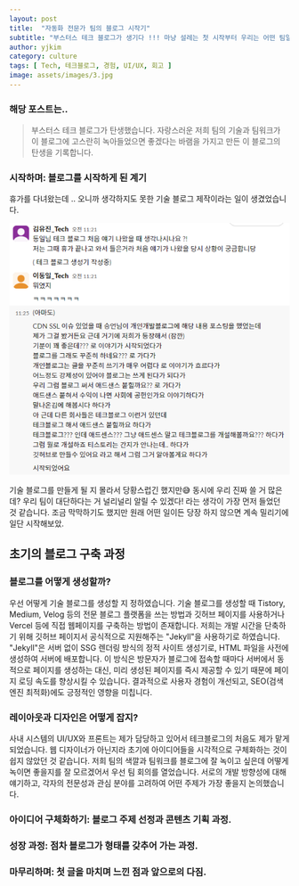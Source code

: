 ```yaml
---
layout: post
title:  "자동화 전문가 팀의 블로그 시작기"
subtitle: "부스터스 테크 블로그가 생기다 !!! 마냥 설레는 첫 시작부터 우리는 어떤 팀일까? 까지 담은, 이 블로그의 탄생 과정을 소개합니다."
author: yjkim
category: culture
tags: [ Tech, 테크블로그, 경험, UI/UX, 회고 ]
image: assets/images/3.jpg
---
```


### 해당 포스트는..
> 부스터스 테크 블로그가 탄생했습니다. 자랑스러운 저희 팀의 기술과 팀워크가 이 블로그에 고스란히 녹아들었으면 좋겠다는 바램을 가지고 만든 이 블로그의 탄생을 기록합니다.

### 시작하며: 블로그를 시작하게 된 계기
휴가를 다녀왔는데 .. 오니까 생각하지도 못한 기술 블로그 제작이라는 일이 생겼었습니다. 
<p style="text-align: center;">
  <img src="/assets/images/2024-07/create-tech-blog-01.png" alt="이미지1">
</p>

기술 블로그를 만들게 될 지 몰라서 당황스럽긴 했지만😅 동시에 우리 진짜 쓸 거 많은데? 우리 팀이 대단하다는 거 널리널리 알릴 수 있겠다! 라는 생각이 가장 먼저 들었던 것 같습니다.
조금 막막하기도 했지만 원래 어떤 일이든 당장 하지 않으면 계속 밀리기에 일단 시작해보았.


## 초기의 블로그 구축 과정
### 블로그를 어떻게 생성할까?
우선 어떻게 기술 블로그를 생성할 지 정하였습니다. 기술 블로그를 생성할 때 Tistory, Medium, Velog 등의 전문 블로그 플랫폼을 쓰는 방법과 깃허브 페이지를 사용하거나 Vercel 등에 직접 웹페이지를 구축하는 방법이 존재합니다. 저희는 개발 시간을 단축하기 위해 깃허브 페이지서 공식적으로 지원해주는 "Jekyll"을 사용하기로 하였습니다. "Jekyll"은 서버 없이 SSG 렌더링 방식의 정적 사이트 생성기로, HTML 파일을 사전에 생성하여 서버에 배포합니다. 이 방식은 방문자가 블로그에 접속할 때마다 서버에서 동적으로 페이지를 생성하는 대신, 미리 생성된 페이지를 즉시 제공할 수 있기 때문에 페이지 로딩 속도를 향상시킬 수 있습니다. 결과적으로 사용자 경험이 개선되고, SEO(검색 엔진 최적화)에도 긍정적인 영향을 미칩니다.


### 레이아웃과 디자인은 어떻게 잡지?
사내 시스템의 UI/UX와 프론트는 제가 담당하고 있어서 테크블로그의 처음도 제가 맡게 되었습니다. 웹 디자이너가 아닌지라 초기에 아이디어들을 시각적으로 구체화하는 것이 쉽지 않았던 것 같습니다. 저희 팀의 색깔과 팀워크를 블로그에 잘 녹이고 싶은데 어떻게 녹이면 좋을지를 잘 모르겠어서 우선 팀 회의를 열었습니다. 서로의 개발 방향성에 대해 얘기하고, 각자의 전문성과 관심 분야를 고려하여 어떤 주제가 가장 좋을지 논의했습니다. 


### 아이디어 구체화하기: 블로그 주제 선정과 콘텐츠 기획 과정.


### 성장 과정: 점차 블로그가 형태를 갖추어 가는 과정.


### 마무리하며: 첫 글을 마치며 느낀 점과 앞으로의 다짐.

